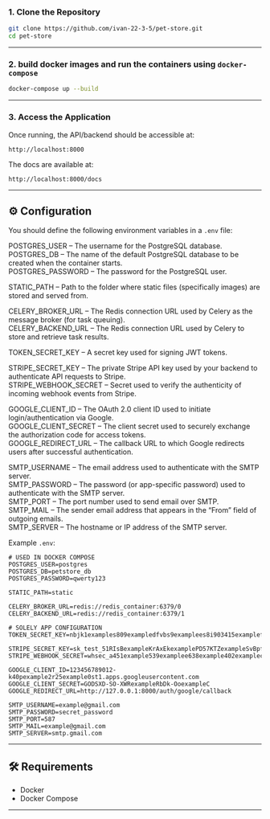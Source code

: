 ### 1. Clone the Repository

```bash
git clone https://github.com/ivan-22-3-5/pet-store.git
cd pet-store
```

---

### 2. build docker images and run the containers using `docker-compose`

```bash
docker-compose up --build
```

---

### 3. Access the Application

Once running, the API/backend should be accessible at:

```
http://localhost:8000
```

The docs are available at:

```
http://localhost:8000/docs
```

---

## ⚙️ Configuration

You should define the following environment variables in a `.env` file:

POSTGRES_USER – The username for the PostgreSQL database.  
POSTGRES_DB – The name of the default PostgreSQL database to be created when the container starts.  
POSTGRES_PASSWORD – The password for the PostgreSQL user.

STATIC_PATH – Path to the folder where static files (specifically images) are stored and served from.

CELERY_BROKER_URL – The Redis connection URL used by Celery as the message broker (for task queuing).  
CELERY_BACKEND_URL – The Redis connection URL used by Celery to store and retrieve task results.

TOKEN_SECRET_KEY – A secret key used for signing JWT tokens.  

STRIPE_SECRET_KEY – The private Stripe API key used by your backend to authenticate API requests to Stripe.  
STRIPE_WEBHOOK_SECRET – Secret used to verify the authenticity of incoming webhook events from Stripe.

GOOGLE_CLIENT_ID – The OAuth 2.0 client ID used to initiate login/authentication via Google.  
GOOGLE_CLIENT_SECRET – The client secret used to securely exchange the authorization code for access tokens.  
GOOGLE_REDIRECT_URL – The callback URL to which Google redirects users after successful authentication.  

SMTP_USERNAME – The email address used to authenticate with the SMTP server.  
SMTP_PASSWORD – The password (or app-specific password) used to authenticate with the SMTP server.  
SMTP_PORT – The port number used to send email over SMTP.  
SMTP_MAIL – The sender email address that appears in the “From” field of outgoing emails.  
SMTP_SERVER – The hostname or IP address of the SMTP server.  

Example `.env`:

```dotenv
# USED IN DOCKER COMPOSE
POSTGRES_USER=postgres
POSTGRES_DB=petstore_db
POSTGRES_PASSWORD=qwerty123

STATIC_PATH=static

CELERY_BROKER_URL=redis://redis_container:6379/0
CELERY_BACKEND_URL=redis://redis_container:6379/1

# SOLELY APP CONFIGURATION
TOKEN_SECRET_KEY=nbjk1examples809exampledfvbs9examplees8i903415examplefbsi9u35q24examplelvi90534

STRIPE_SECRET_KEY=sk_test_51RIsBexampleKrAxEkexamplePD57KTZexampleSvBpfexampleTnVwHexampleOTw00krstO
STRIPE_WEBHOOK_SECRET=whsec_a451example539examplee638example402examplec7b43examplea02bb20

GOOGLE_CLIENT_ID=123456789012-k40pexample2r25example0st1.apps.googleusercontent.com
GOOGLE_CLIENT_SECRET=GODSXD-SO-XWRexampleRbDk-OoexampleC
GOOGLE_REDIRECT_URL=http://127.0.0.1:8000/auth/google/callback

SMTP_USERNAME=example@gmail.com
SMTP_PASSWORD=secret_password
SMTP_PORT=587
SMTP_MAIL=example@gmail.com
SMTP_SERVER=smtp.gmail.com
```

---

## 🛠️ Requirements

* Docker
* Docker Compose

---

